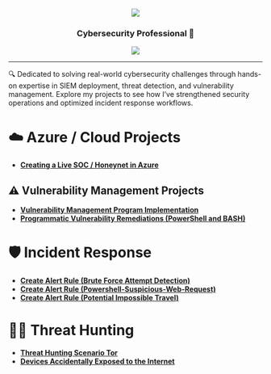 <h1 align="center">
    <img src="https://readme-typing-svg.herokuapp.com/?font=Righteous&size=35&color=FFA500&center=true&vCenter=true&width=500&height=70&duration=2000&lines=Hello!+👋;+I'm+Dakota+Blair!;" />
</h1>

<h3 align="center"> Cybersecurity Professional 🔐</h3>

<div align="center">
    <a href="https://www.linkedin.com/in/dakota-blair-lane"><img src="https://img.shields.io/badge/-LinkedIn-0072b1?&style=for-the-badge&logo=linkedin&logoColor=white" /></a>
</div>

---
🔍 Dedicated to solving real-world cybersecurity challenges through hands-on expertise in SIEM deployment, threat detection, and vulnerability management. Explore my projects to see how I’ve strengthened security operations and optimized incident response workflows.


# ☁️ Azure / Cloud Projects
- [**Creating a Live SOC / Honeynet in Azure**](https://github.com/kodylblair/Azure-SOC)




## ⚠️ Vulnerability Management Projects

- **[Vulnerability Management Program Implementation](https://github.com/kodylblair/Vulnerability-Management-Program/tree/main)**
- **[Programmatic Vulnerability Remediations (PowerShell and BASH)](https://github.com/joshcybertest/programmatic-vulnerability-remediations)**

# 🛡️ Incident Response 
- [**Create Alert Rule (Brute Force Attempt Detection)**](https://github.com/kodylblair/Brute-Force-Attack-Lab-Cloud-VM-Defense-Response)
- [**Create Alert Rule (Powershell-Suspicious-Web-Request)**](https://github.com/kodylblair/-Incident-Response-Case-Study-PowerShell-Script-Execution-via-Suspicious-Web-Requests)
- [**Create Alert Rule (Potential Impossible Travel)**](https://github.com/kodylblair/Create-Alert-Rule-Potential-Impossible-Travel-) 

# 🕵️‍♂️ Threat Hunting 
- [**Threat Hunting Scenario Tor**](https://github.com/kodylblair/Threat-Hunting-Scenario-tor)
- [**Devices Accidentally Exposed to the Internet**](https://github.com/kodylblair/Device-Accidentally-Exposed-to-Internet?tab=readme-ov-file)


  

[linkedin]: https://linkedin.com/in/dakota-lane-blair










